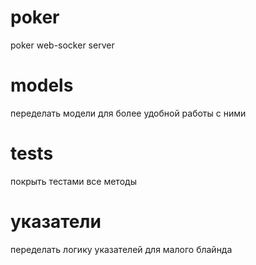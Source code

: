 # poker
poker web-socker server
# models 
переделать модели для более удобной работы с ними
# tests
покрыть тестами все методы 
# указатели 
переделать логику указателей для малого блайнда 